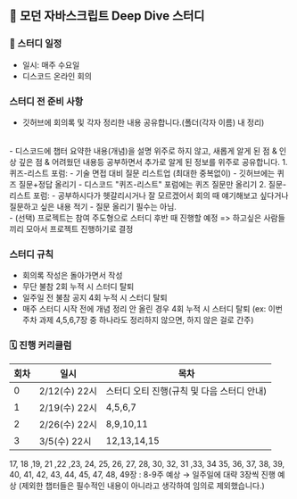 ## 🦎 모던 자바스크립트 Deep Dive 스터디

### 📝 스터디 일정
- 일시: 매주 수요일
- 디스코드 온라인 회의

### 스터디 전 준비 사항
- 깃허브에 회의록 및 각자 정리한 내용 공유합니다.(폴더(각자 이름) 내 정리)
<br/>
- 디스코드에 챕터 요약한 내용(개념)을 설명 위주로 하지 않고, 새롭게 알게 된 점 & 인상 깊은 점 & 어려웠던 내용등 공부하면서 추가로 알게 된 정보를 위주로 공유합니다.
1. 퀴즈-리스트 포럼:
- 기술 면접 대비 질문 리스트업 (최대한 중복없이)
- 깃허브에는 퀴즈 질문+정답 올리기
- 디스코드 "퀴즈-리스트" 포럼에는 퀴즈 질문만 올리기
2. 질문-리스트 포럼:
- 공부하시다가 헷갈리시거나 잘 모르겠어서 회의 때 얘기해보고 싶다거나 질문하고 싶은 내용 적기
- 질문 올리기 필수는 아님.
<br/>
- (선택) 프로젝트는 참여 주도형으로 스터디 후반 때 진행할 예정 => 하고싶은 사람들끼리 모아서 프로젝트 진행하기로 결정

### 스터디 규칙
- 회의록 작성은 돌아가면서 작성
- 무단 불참 2회 누적 시 스터디 탈퇴
- 일주일 전 불참 공지 4회 누적 시 스터디 탈퇴
- 매주 스터디 시작 전에 개념 정리 안 올린 경우 4회 누적 시 스터디 탈퇴 (ex: 이번 주차 과제 4,5,6,7장 중 하나라도 정리하지 않으면, 하지 않은 걸로 간주)

### 🗓 진행 커리큘럼

|회차|일시|목차|
|------|---|---|
|0|2/12(수) 22시|스터디 오티 진행(규칙 및 다음 스터디 안내)|
|1|2/19(수) 22시|4,5,6,7|
|2|2/26(수) 22시|8,9,10,11|
|3|3/5(수) 22시|12,13,14,15|


17, 18 ,19, 21 ,22 ,23, 24, 25, 26, 27, 28, 30, 32, 31 ,33, 34 35, 36, 37, 38, 39, 40, 41, 42, 43, 44, 45, 47, 48, 49장 : 8-9주 예상
→ 일주일에 대략 3장씩 진행 예상
(제외한 챕터들은 필수적인 내용이 아니라고 생각하여 임의로 제외했습니다.)

